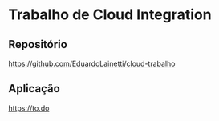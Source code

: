 # Trabalho de Cloud Integration

## Repositório

https://github.com/EduardoLainetti/cloud-trabalho

## Aplicação

https://to.do

